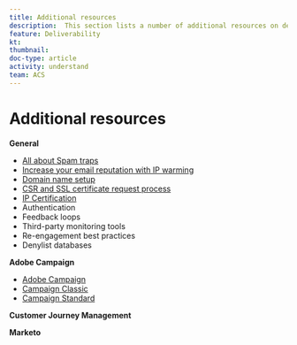 ```yaml
---
title: Additional resources
description:  This section lists a number of additional resources on deliverability, including general resources and specific resources per product.
feature: Deliverability
kt: 
thumbnail: 
doc-type: article
activity: understand
team: ACS
---
```


# Additional resources

**General**

* [All about Spam traps](../../help/additional-resources/all-about-spam-traps.md)
* [Increase your email reputation with IP warming](../../help/additional-resources/increase-reputation-with-ip-warming.md)
* [Domain name setup](../../help/additional-resources/domain-name-setup.md)
* [CSR and SSL certificate request process](../../help/additional-resources/csr-ssl-certificate-request.md)
* [IP Certification](../../help/additional-resources/ip-certification.md)
* Authentication
* Feedback loops
* Third-party monitoring tools
* Re-engagement best practices
* Denylist databases

**Adobe Campaign**

* [Adobe Campaign](../../help/additional-resources/campaign.md)
* [Campaign Classic](../../help/additional-resources/campaign-classic.md)
* [Campaign Standard](../../help/additional-resources/campaign-standard.md)

**Customer Journey Management**

**Marketo**